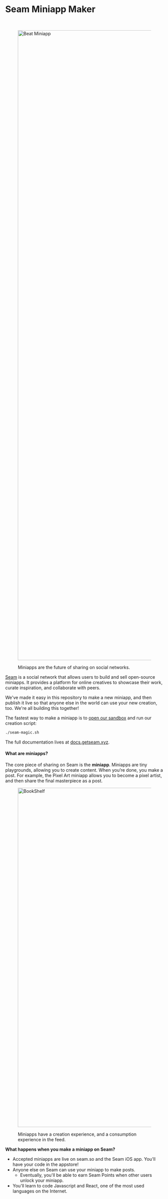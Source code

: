 # Seam Miniapp Maker

<div align="center">

<img src="https://img.shields.io/github/commit-activity/m/seam-xyz/Block-SDK" alt="">

 

<img src="https://img.shields.io/github/stars/seam-xyz/Block-SDK?style=social" alt="">

</div>

<figure><img width="2005" alt="Beat Miniapp" src="https://github.com/seam-xyz/Miniapp-Builder/assets/7350670/1929270a-3b8e-46b2-ab60-824b248b9bcb"><figcaption><p>Miniapps are the future of sharing on social networks.</p></figcaption></figure>

[Seam](https://www.seam.so) is a social network that allows users to build and sell open-source miniapps. It provides a platform for online creatives to showcase their work, curate inspiration, and collaborate with peers.

We've made it easy in this repository to make a new miniapp, and then publish it live so that anyone else in the world can use your new creation, too. We're all building this together!

The fastest way to make a miniapp is to [open our sandbox](https://codesandbox.io/p/github/seam-xyz/Miniapp-Builder/main) and run our creation script:
```bash
./seam-magic.sh
```
The full documentation lives at [docs.getseam.xyz](https://docs.getseam.xyz/miniapp-creation/rendering-a-miniapp).

#### What are miniapps?

The core piece of sharing on Seam is the **miniapp**. Miniapps are tiny playgrounds, allowing you to create content. When you’re done, you make a post. For example, the Pixel Art miniapp allows you to become a pixel artist, and then share the final masterpiece as a post.

<figure><img width="1080" alt="BookShelf" src="https://github.com/seam-xyz/Miniapp-Builder/assets/7350670/9ca67061-35ac-4a0b-a6a2-bebd5c66930f"><figcaption><p>Miniapps have a creation experience, and a consumption experience in the feed.</p></figcaption></figure>

**What happens when you make a miniapp on Seam?**

* Accepted miniapps are live on seam.so and the Seam iOS app. You'll have your code in the appstore!
* Anyone else on Seam can use your miniapp to make posts.
  * Eventually, you'll be able to earn Seam Points when other users unlock your miniapp.
* You'll learn to code Javascript and React, one of the most used languages on the Internet.

